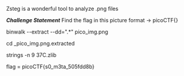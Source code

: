 Zsteg is a wonderful tool to analyze .png files

***Challenge Statement***
Find the flag in this picture
format -> picoCTF{}

>>>>>>>>>>>>>>>>>>>>>>>>>>>>>>>>>>
binwalk --extract --dd=".*" pico_img.png

cd _pico_img.png.extracted

strings -n 9 37C.zlib


>>>>>>>>>>>>>>>>>>>>>>>>>>>>>>>>>>>
flag = picoCTF{s0_m3ta_505fdd8b}
